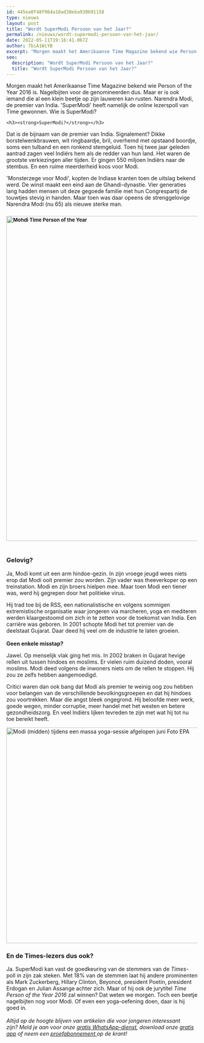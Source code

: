 ```yaml
---
id: 445ea0f48f964a10ad30eba930691158
type: nieuws
layout: post
title: "Wordt SuperModi Persoon van het Jaar?"
permalink: /nieuws/wordt-supermodi-persoon-van-het-jaar/
date: 2022-05-11T19:16:41.067Z
author: 7biA1WiYB
excerpt: "Morgen maakt het Amerikaanse Time Magazine bekend wie Person of the Year 2016 is. Nagelbijten voor de genomineerden dus. Maar er is ook iemand die al een klein beetje op zijn lauweren kan rusten. Narendra Modi, de premier van India. 'SuperModi' heeft namelijk de online lezerspoll van Time gewonnen. Wie is SuperModi?  "
seo:
  description: "Wordt SuperModi Persoon van het Jaar?"
  title: "Wordt SuperModi Persoon van het Jaar?"
---
```

Morgen maakt het Amerikaanse Time Magazine bekend wie Person of the Year 2016 is. Nagelbijten voor de genomineerden dus. Maar er is ook iemand die al een klein beetje op zijn lauweren kan rusten. Narendra Modi, de premier van India. 'SuperModi' heeft namelijk de online lezerspoll van Time gewonnen. Wie is SuperModi?  

    <h3><strong>SuperModi?</strong></h3>
<p>Dat is de bijnaam van de premier van India. Signalement? Dikke borstelwenkbrauwen, wit ringbaardje, bril, overhemd met opstaand boordje, soms een tulband en een ronkend stemgeluid. Toen hij twee jaar geleden aantrad zagen veel Indiërs hem als de redder van hun land. Het waren de grootste verkiezingen aller tijden. Er gingen 550 miljoen Indiërs naar de stembus. En een ruime meerderheid koos voor Modi.</p>
<p>'Monsterzege voor Modi', kopten de Indiase kranten toen de uitslag bekend werd. De winst maakt een eind aan de Ghandi-dynastie. Vier generaties lang hadden mensen uit deze gegoede familie met hun Congrespartij de touwtjes stevig in handen. Maar toen was daar opeens de strenggelovige Narendra Modi (nu 65) als nieuwe sterke man. </p>
<h3><div class="media media-element-container media-default"><div id="file-277891" class="file file-image file-image-jpeg">

        
  
  <div class="content">
    <img alt="Mohdi Time Person of the Year" title="Foto: AFP" height="854" width="850" style="font-size: 13.008px;" class="media-element file-default" src="https://7dagen.netlify.app/sites/default/files/mohdi%202.jpg">  </div>

  
</div>
</div><br><br><strong>Gelovig?</strong></h3>
<p>Ja, Modi komt uit een arm hindoe-gezin. In zijn vroege jeugd wees niets erop dat Modi ooit premier zou worden. Zijn vader was theeverkoper op een treinstation. Modi en zijn broers hielpen mee. Maar toen Modi een tiener was, werd hij gegrepen door het politieke virus.</p>
<p>Hij trad toe bij de RSS, een nationalistische en volgens sommigen extremistische organisatie waar jongeren via marcheren, yoga en mediteren werden klaargestoomd om zich in te zetten voor de toekomst van India. Een carrière was geboren. In 2001 schopte Modi het tot premier van de deelstaat Gujarat. Daar deed hij veel om de industrie te laten groeien.<br><br><strong>Geen enkele misstap?</strong></p>
<p>Jawel. Op menselijk vlak ging het mis. In 2002 braken in Gujarat hevige rellen uit tussen hindoes en moslims. Er vielen ruim duizend doden, vooral moslims. Modi deed volgens de inwoners niets om de rellen te stoppen. Hij zou ze zelfs hebben aangemoedigd.</p>
<p>Critici waren dan ook bang dat Modi als premier te weinig oog zou hebben voor belangen van de verschillende bevolkingsgroepen en dat hij hindoes zou voortrekken. Maar die angst bleek ongegrond. Hij beloofde meer werk, goede wegen, minder corruptie, meer handel met het westen en betere gezondheidszorg. En veel Indiërs lijken tevreden te zijn met wat hij tot nu toe bereikt heeft.<br><div class="media media-element-container media-default"><div id="file-277715" class="file file-image file-image-jpeg">

        
  
  <div class="content">
    <img alt="Modi (midden) tijdens een massa yoga-sessie afgelopen juni  Foto EPA" title="Modi (midden) tijdens een massa yoga-sessie afgelopen juni  Foto EPA" height="567" width="850" class="media-element file-default" src="https://7dagen.netlify.app/sites/default/files/ANP-46249319-klein.jpg">  </div>

  
</div>
</div>
<h3><strong>En de Times-lezers dus ook?</strong></h3>
<p>Ja. SuperModi kan vast de goedkeuring van de stemmers van de <em>Times</em>-poll in zijn zak steken. Met 18% van de stemmen laat hij andere prominenten als Mark Zuckerberg, Hillary Clinton, Beyoncé, president Poetin, president Erdogan en Julian Assange achter zich. Maar of hij ook de jurytitel <em>Time Person of the Year 2016</em> zal winnen? Dat weten we morgen. Toch een beetje nagelbijten nog voor Modi. Of even een yoga-oefening doen, daar is hij goed in.<br><br><em>Altijd op de hoogte blijven van artikelen die voor jongeren interessant zijn? Meld je aan voor onze </em><a href="https://7dagen.netlify.app/whatsapp"><em>gratis WhatsApp-dienst</em></a><em>, download onze </em><a href="https://7dagen.netlify.app/app"><em>gratis app</em></a><em> of neem een </em><a href="https://abonneren.sevendays.nl/abonneren/abonnementen/ae/artikel"><em>proefabonnement </em></a><em>op de krant!</em></p>  
